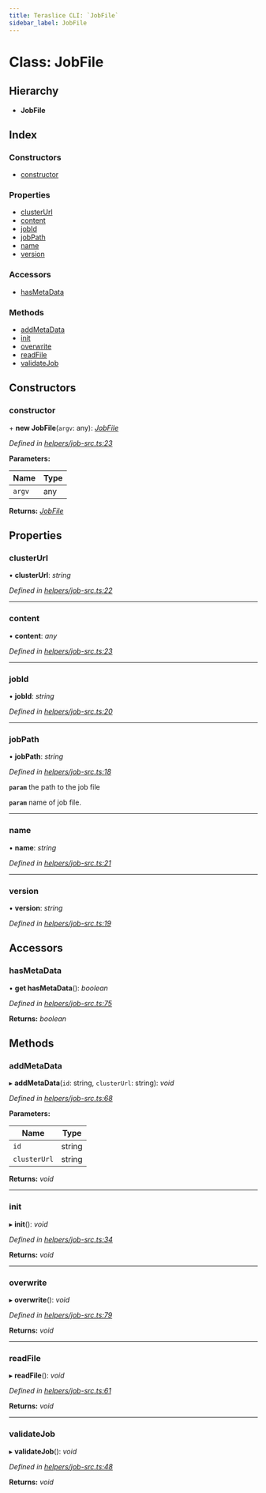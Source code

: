 ```yaml
---
title: Teraslice CLI: `JobFile`
sidebar_label: JobFile
---
```


# Class: JobFile

## Hierarchy

* **JobFile**

## Index

### Constructors

* [constructor](jobfile.md#constructor)

### Properties

* [clusterUrl](jobfile.md#clusterurl)
* [content](jobfile.md#content)
* [jobId](jobfile.md#jobid)
* [jobPath](jobfile.md#jobpath)
* [name](jobfile.md#name)
* [version](jobfile.md#version)

### Accessors

* [hasMetaData](jobfile.md#hasmetadata)

### Methods

* [addMetaData](jobfile.md#addmetadata)
* [init](jobfile.md#init)
* [overwrite](jobfile.md#overwrite)
* [readFile](jobfile.md#readfile)
* [validateJob](jobfile.md#validatejob)

## Constructors

###  constructor

\+ **new JobFile**(`argv`: any): *[JobFile](jobfile.md)*

*Defined in [helpers/job-src.ts:23](https://github.com/terascope/teraslice/blob/ddd3f0a43/packages/teraslice-cli/src/helpers/job-src.ts#L23)*

**Parameters:**

Name | Type |
------ | ------ |
`argv` | any |

**Returns:** *[JobFile](jobfile.md)*

## Properties

###  clusterUrl

• **clusterUrl**: *string*

*Defined in [helpers/job-src.ts:22](https://github.com/terascope/teraslice/blob/ddd3f0a43/packages/teraslice-cli/src/helpers/job-src.ts#L22)*

___

###  content

• **content**: *any*

*Defined in [helpers/job-src.ts:23](https://github.com/terascope/teraslice/blob/ddd3f0a43/packages/teraslice-cli/src/helpers/job-src.ts#L23)*

___

###  jobId

• **jobId**: *string*

*Defined in [helpers/job-src.ts:20](https://github.com/terascope/teraslice/blob/ddd3f0a43/packages/teraslice-cli/src/helpers/job-src.ts#L20)*

___

###  jobPath

• **jobPath**: *string*

*Defined in [helpers/job-src.ts:18](https://github.com/terascope/teraslice/blob/ddd3f0a43/packages/teraslice-cli/src/helpers/job-src.ts#L18)*

**`param`** the path to the job file

**`param`** name of job file.

___

###  name

• **name**: *string*

*Defined in [helpers/job-src.ts:21](https://github.com/terascope/teraslice/blob/ddd3f0a43/packages/teraslice-cli/src/helpers/job-src.ts#L21)*

___

###  version

• **version**: *string*

*Defined in [helpers/job-src.ts:19](https://github.com/terascope/teraslice/blob/ddd3f0a43/packages/teraslice-cli/src/helpers/job-src.ts#L19)*

## Accessors

###  hasMetaData

• **get hasMetaData**(): *boolean*

*Defined in [helpers/job-src.ts:75](https://github.com/terascope/teraslice/blob/ddd3f0a43/packages/teraslice-cli/src/helpers/job-src.ts#L75)*

**Returns:** *boolean*

## Methods

###  addMetaData

▸ **addMetaData**(`id`: string, `clusterUrl`: string): *void*

*Defined in [helpers/job-src.ts:68](https://github.com/terascope/teraslice/blob/ddd3f0a43/packages/teraslice-cli/src/helpers/job-src.ts#L68)*

**Parameters:**

Name | Type |
------ | ------ |
`id` | string |
`clusterUrl` | string |

**Returns:** *void*

___

###  init

▸ **init**(): *void*

*Defined in [helpers/job-src.ts:34](https://github.com/terascope/teraslice/blob/ddd3f0a43/packages/teraslice-cli/src/helpers/job-src.ts#L34)*

**Returns:** *void*

___

###  overwrite

▸ **overwrite**(): *void*

*Defined in [helpers/job-src.ts:79](https://github.com/terascope/teraslice/blob/ddd3f0a43/packages/teraslice-cli/src/helpers/job-src.ts#L79)*

**Returns:** *void*

___

###  readFile

▸ **readFile**(): *void*

*Defined in [helpers/job-src.ts:61](https://github.com/terascope/teraslice/blob/ddd3f0a43/packages/teraslice-cli/src/helpers/job-src.ts#L61)*

**Returns:** *void*

___

###  validateJob

▸ **validateJob**(): *void*

*Defined in [helpers/job-src.ts:48](https://github.com/terascope/teraslice/blob/ddd3f0a43/packages/teraslice-cli/src/helpers/job-src.ts#L48)*

**Returns:** *void*
